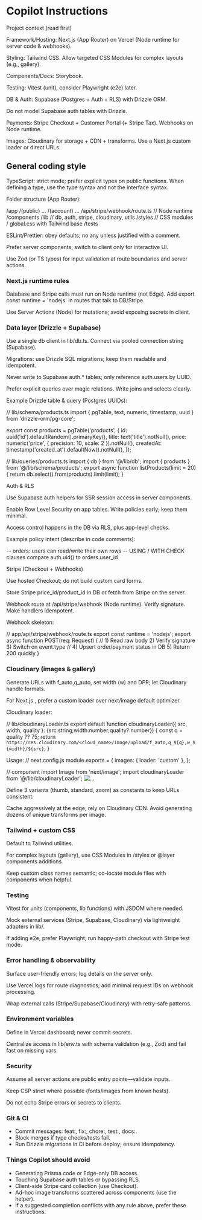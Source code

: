 # Copilot Instructions

Project context (read first)

Framework/Hosting: Next.js (App Router) on Vercel (Node runtime for server code & webhooks).

Styling: Tailwind CSS. Allow targeted CSS Modules for complex layouts (e.g., gallery).

Components/Docs: Storybook.

Testing: Vitest (unit), consider Playwright (e2e) later.

DB & Auth: Supabase (Postgres + Auth + RLS) with Drizzle ORM.

Do not model Supabase auth tables with Drizzle.

Payments: Stripe Checkout + Customer Portal (+ Stripe Tax). Webhooks on Node runtime.

Images: Cloudinary for storage + CDN + transforms. Use a Next.js custom loader or direct URLs.

## General coding style

TypeScript: strict mode; prefer explicit types on public functions.
When defining a type, use the type syntax and not the interface syntax.

Folder structure (App Router):

/app
/(public) ...
/(account) ...
/api/stripe/webhook/route.ts // Node runtime
/components
/lib // db, auth, stripe, cloudinary, utils
/styles // CSS modules / global.css with Tailwind base
/tests

ESLint/Prettier: obey defaults; no any unless justified with a comment.

Prefer server components; switch to client only for interactive UI.

Use Zod (or TS types) for input validation at route boundaries and server actions.

### Next.js runtime rules

Database and Stripe calls must run on Node runtime (not Edge).
Add export const runtime = 'nodejs' in routes that talk to DB/Stripe.

Use Server Actions (Node) for mutations; avoid exposing secrets in client.

### Data layer (Drizzle + Supabase)

Use a single db client in lib/db.ts. Connect via pooled connection string (Supabase).

Migrations: use Drizzle SQL migrations; keep them readable and idempotent.

Never write to Supabase auth.\* tables; only reference auth.users by UUID.

Prefer explicit queries over magic relations. Write joins and selects clearly.

Example Drizzle table & query (Postgres UUIDs):

// lib/schema/products.ts
import { pgTable, text, numeric, timestamp, uuid } from 'drizzle-orm/pg-core';

export const products = pgTable('products', {
id: uuid('id').defaultRandom().primaryKey(),
title: text('title').notNull(),
price: numeric('price', { precision: 10, scale: 2 }).notNull(),
createdAt: timestamp('created_at').defaultNow().notNull(),
});

// lib/queries/products.ts
import { db } from '@/lib/db';
import { products } from '@/lib/schema/products';
export async function listProducts(limit = 20) {
return db.select().from(products).limit(limit);
}

Auth & RLS

Use Supabase auth helpers for SSR session access in server components.

Enable Row Level Security on app tables. Write policies early; keep them minimal.

Access control happens in the DB via RLS, plus app-level checks.

Example policy intent (describe in code comments):

-- orders: users can read/write their own rows
-- USING / WITH CHECK clauses compare auth.uid() to orders.user_id

Stripe (Checkout + Webhooks)

Use hosted Checkout; do not build custom card forms.

Store Stripe price_id/product_id in DB or fetch from Stripe on the server.

Webhook route at /api/stripe/webhook (Node runtime). Verify signature. Make handlers idempotent.

Webhook skeleton:

// app/api/stripe/webhook/route.ts
export const runtime = 'nodejs';
export async function POST(req: Request) {
// 1) Read raw body 2) Verify signature 3) Switch on event.type
// 4) Upsert order/payment status in DB 5) Return 200 quickly
}

### Cloudinary (images & gallery)

Generate URLs with f_auto,q_auto, set width (w) and DPR; let Cloudinary handle formats.

For Next.js <Image>, prefer a custom loader over next/image default optimizer.

Cloudinary loader:

// lib/cloudinaryLoader.ts
export default function cloudinaryLoader({ src, width, quality }: {src:string;width:number;quality?:number}) {
const q = quality ?? 75;
return `https://res.cloudinary.com/<cloud_name>/image/upload/f_auto,q_${q},w_${width}/${src}`;
}

Usage:
// next.config.js
module.exports = {
images: { loader: 'custom' },
};

// component
import Image from 'next/image';
import cloudinaryLoader from '@/lib/cloudinaryLoader';
<Image loader={cloudinaryLoader} src="v123/my-folder/img.jpg" alt="..." width={800} height={600} />

Define 3 variants (thumb, standard, zoom) as constants to keep URLs consistent.

Cache aggressively at the edge; rely on Cloudinary CDN. Avoid generating dozens of unique transforms per image.

### Tailwind + custom CSS

Default to Tailwind utilities.

For complex layouts (gallery), use CSS Modules in /styles or @layer components additions.

Keep custom class names semantic; co-locate module files with components when helpful.

### Testing

Vitest for units (components, lib functions) with JSDOM where needed.

Mock external services (Stripe, Supabase, Cloudinary) via lightweight adapters in lib/.

If adding e2e, prefer Playwright; run happy-path checkout with Stripe test mode.

### Error handling & observability

Surface user-friendly errors; log details on the server only.

Use Vercel logs for route diagnostics; add minimal request IDs on webhook processing.

Wrap external calls (Stripe/Supabase/Cloudinary) with retry-safe patterns.

### Environment variables

Define in Vercel dashboard; never commit secrets.

Centralize access in lib/env.ts with schema validation (e.g., Zod) and fail fast on missing vars.

### Security

Assume all server actions are public entry points—validate inputs.

Keep CSP strict where possible (fonts/images from known hosts).

Do not echo Stripe errors or secrets to clients.

### Git & CI

- Commit messages: feat:, fix:, chore:, test:, docs:.
- Block merges if type checks/tests fail.
- Run Drizzle migrations in CI before deploy; ensure idempotency.

### Things Copilot should avoid

- Generating Prisma code or Edge-only DB access.
- Touching Supabase auth tables or bypassing RLS.
- Client-side Stripe card collection (use Checkout).
- Ad-hoc image transforms scattered across components (use the helper).
- If a suggested completion conflicts with any rule above, prefer these instructions.
